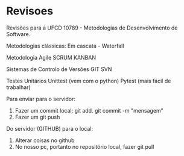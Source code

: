 # Revisoes
Revisões para a UFCD 10789 - Metodologias de Desenvolvimento de Software.

Metodologias clássicas:
Em cascata - Waterfall

Metodologia Agile
SCRUM
KANBAN

Sistemas de Controlo de Versões
GIT
SVN

Testes Unitários
Unittest (vem com o python)
Pytest (mais fácil de trabalhar)

Para enviar para o servidor:
1) Fazer um commit local:
    git add.
    git commit -m "mensagem"
2) Fazer um git push

Do servidor (GITHUB) para o local:
1) Alterar coisas no github
2) No nosso pc, portanto no repositório local, fazer git pull